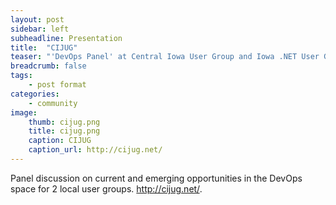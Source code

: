 ```yaml
---
layout: post
sidebar: left
subheadline: Presentation
title:  "CIJUG"
teaser: "'DevOps Panel' at Central Iowa User Group and Iowa .NET User Group"
breadcrumb: false
tags:
    - post format
categories:
    - community
image:
    thumb: cijug.png
    title: cijug.png
    caption: CIJUG
    caption_url: http://cijug.net/
---
```

Panel discussion on current and emerging opportunities in the DevOps space for 2 local user groups.
<a href='http://cijug.net/' target='new'>http://cijug.net/</a>.
